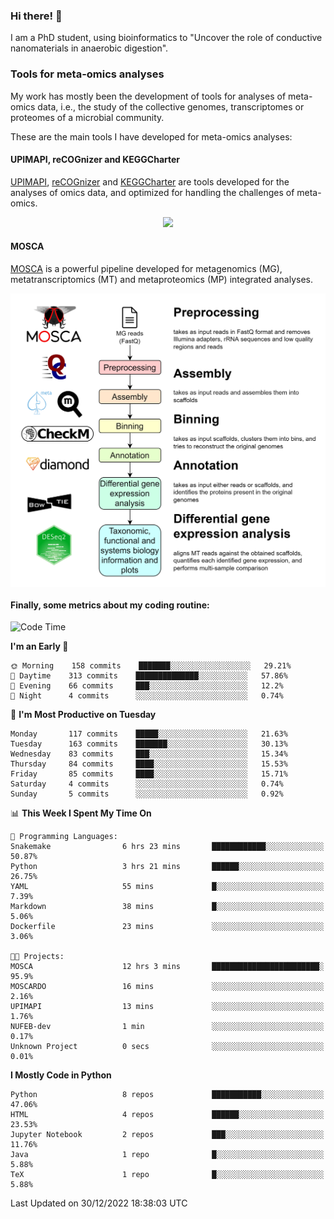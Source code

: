 ### Hi there! 👋

I am a PhD student, using bioinformatics to "Uncover the role of conductive nanomaterials in anaerobic digestion".

### Tools for meta-omics analyses

My work has mostly been the development of tools for analyses of meta-omics data, i.e., the study of the collective genomes, transcriptomes or proteomes of a microbial community.

These are the main tools I have developed for meta-omics analyses:

#### UPIMAPI, reCOGnizer and KEGGCharter

[UPIMAPI](https://github.com/iquasere/UPIMAPI), [reCOGnizer](https://github.com/iquasere/reCOGnizer) and [KEGGCharter](https://github.com/iquasere/KEGGCharter) are tools developed for the analyses of omics data, and optimized for handling the challenges of meta-omics.

<p align="center">
    <img src="assets/annotation_paper.png">
</p>

#### MOSCA

[MOSCA](https://github.com/iquasere/MOSCA) is a powerful pipeline developed for metagenomics (MG), metatranscriptomics (MT) and metaproteomics (MP) integrated analyses.

<p align="center">
    <img src="assets/mosca_workflow.png" align="center" width="700">
</p>


#### Finally, some metrics about my coding routine:

<!--START_SECTION:waka-->
![Code Time](http://img.shields.io/badge/Code%20Time-431%20hrs%2011%20mins-blue)

**I'm an Early 🐤** 

```text
🌞 Morning    158 commits    ███████░░░░░░░░░░░░░░░░░░   29.21% 
🌆 Daytime    313 commits    ██████████████░░░░░░░░░░░   57.86% 
🌃 Evening    66 commits     ███░░░░░░░░░░░░░░░░░░░░░░   12.2% 
🌙 Night      4 commits      ░░░░░░░░░░░░░░░░░░░░░░░░░   0.74%

```
📅 **I'm Most Productive on Tuesday** 

```text
Monday       117 commits    █████░░░░░░░░░░░░░░░░░░░░   21.63% 
Tuesday      163 commits    ███████░░░░░░░░░░░░░░░░░░   30.13% 
Wednesday    83 commits     ███░░░░░░░░░░░░░░░░░░░░░░   15.34% 
Thursday     84 commits     ████░░░░░░░░░░░░░░░░░░░░░   15.53% 
Friday       85 commits     ████░░░░░░░░░░░░░░░░░░░░░   15.71% 
Saturday     4 commits      ░░░░░░░░░░░░░░░░░░░░░░░░░   0.74% 
Sunday       5 commits      ░░░░░░░░░░░░░░░░░░░░░░░░░   0.92%

```


📊 **This Week I Spent My Time On** 

```text
💬 Programming Languages: 
Snakemake                6 hrs 23 mins       ████████████░░░░░░░░░░░░░   50.87% 
Python                   3 hrs 21 mins       ██████░░░░░░░░░░░░░░░░░░░   26.75% 
YAML                     55 mins             █░░░░░░░░░░░░░░░░░░░░░░░░   7.39% 
Markdown                 38 mins             █░░░░░░░░░░░░░░░░░░░░░░░░   5.06% 
Dockerfile               23 mins             ░░░░░░░░░░░░░░░░░░░░░░░░░   3.06%

🐱‍💻 Projects: 
MOSCA                    12 hrs 3 mins       ████████████████████████░   95.9% 
MOSCARDO                 16 mins             ░░░░░░░░░░░░░░░░░░░░░░░░░   2.16% 
UPIMAPI                  13 mins             ░░░░░░░░░░░░░░░░░░░░░░░░░   1.76% 
NUFEB-dev                1 min               ░░░░░░░░░░░░░░░░░░░░░░░░░   0.17% 
Unknown Project          0 secs              ░░░░░░░░░░░░░░░░░░░░░░░░░   0.01%

```

**I Mostly Code in Python** 

```text
Python                   8 repos             ███████████░░░░░░░░░░░░░░   47.06% 
HTML                     4 repos             ██████░░░░░░░░░░░░░░░░░░░   23.53% 
Jupyter Notebook         2 repos             ███░░░░░░░░░░░░░░░░░░░░░░   11.76% 
Java                     1 repo              █░░░░░░░░░░░░░░░░░░░░░░░░   5.88% 
TeX                      1 repo              █░░░░░░░░░░░░░░░░░░░░░░░░   5.88%

```



 Last Updated on 30/12/2022 18:38:03 UTC
<!--END_SECTION:waka-->
